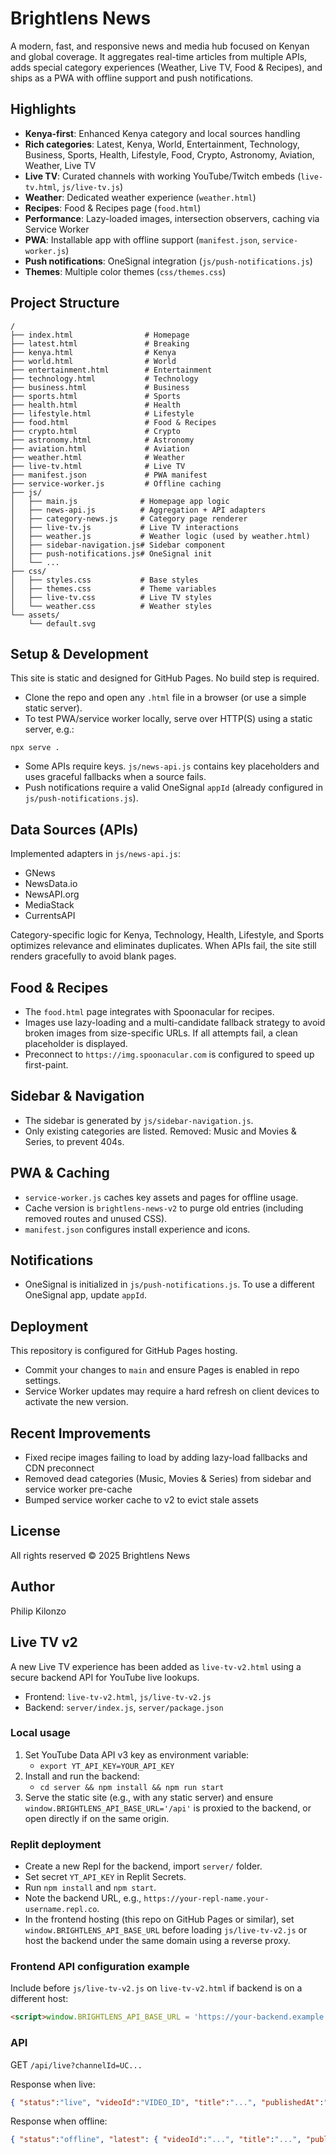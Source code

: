 # Brightlens News

A modern, fast, and responsive news and media hub focused on Kenyan and global coverage. It aggregates real-time articles from multiple APIs, adds special category experiences (Weather, Live TV, Food & Recipes), and ships as a PWA with offline support and push notifications.

## Highlights


- **Kenya-first**: Enhanced Kenya category and local sources handling
- **Rich categories**: Latest, Kenya, World, Entertainment, Technology, Business, Sports, Health, Lifestyle, Food, Crypto, Astronomy, Aviation, Weather, Live TV
- **Live TV**: Curated channels with working YouTube/Twitch embeds (`live-tv.html`, `js/live-tv.js`)
- **Weather**: Dedicated weather experience (`weather.html`)
- **Recipes**: Food & Recipes page  (`food.html`)
- **Performance**: Lazy-loaded images, intersection observers, caching via Service Worker
- **PWA**: Installable app with offline support (`manifest.json`, `service-worker.js`)
- **Push notifications**: OneSignal integration (`js/push-notifications.js`)
- **Themes**: Multiple color themes (`css/themes.css`)

## Project Structure

```
/
├── index.html                # Homepage
├── latest.html               # Breaking
├── kenya.html                # Kenya
├── world.html                # World
├── entertainment.html        # Entertainment
├── technology.html           # Technology
├── business.html             # Business
├── sports.html               # Sports
├── health.html               # Health
├── lifestyle.html            # Lifestyle
├── food.html                 # Food & Recipes
├── crypto.html               # Crypto
├── astronomy.html            # Astronomy
├── aviation.html             # Aviation
├── weather.html              # Weather
├── live-tv.html              # Live TV
├── manifest.json             # PWA manifest
├── service-worker.js         # Offline caching
├── js/
│   ├── main.js              # Homepage app logic
│   ├── news-api.js          # Aggregation + API adapters
│   ├── category-news.js     # Category page renderer
│   ├── live-tv.js           # Live TV interactions
│   ├── weather.js           # Weather logic (used by weather.html)
│   ├── sidebar-navigation.js# Sidebar component
│   ├── push-notifications.js# OneSignal init
│   └── ...
├── css/
│   ├── styles.css           # Base styles
│   ├── themes.css           # Theme variables
│   ├── live-tv.css          # Live TV styles
│   └── weather.css          # Weather styles
└── assets/
    └── default.svg
```

## Setup & Development

This site is static and designed for GitHub Pages. No build step is required.

- Clone the repo and open any `.html` file in a browser (or use a simple static server).
- To test PWA/service worker locally, serve over HTTP(S) using a static server, e.g.:

```
npx serve .
```

- Some APIs require keys. `js/news-api.js` contains key placeholders and uses graceful fallbacks when a source fails.
- Push notifications require a valid OneSignal `appId` (already configured in `js/push-notifications.js`).

## Data Sources (APIs)

Implemented adapters in `js/news-api.js`:
- GNews
- NewsData.io
- NewsAPI.org
- MediaStack
- CurrentsAPI

Category-specific logic for Kenya, Technology, Health, Lifestyle, and Sports optimizes relevance and eliminates duplicates. When APIs fail, the site still renders gracefully to avoid blank pages.

## Food & Recipes

- The `food.html` page integrates with Spoonacular for recipes.
- Images use lazy-loading and a multi-candidate fallback strategy to avoid broken images from size-specific URLs. If all attempts fail, a clean placeholder is displayed.
- Preconnect to `https://img.spoonacular.com` is configured to speed up first-paint.

## Sidebar & Navigation

- The sidebar is generated by `js/sidebar-navigation.js`.
- Only existing categories are listed. Removed: Music and Movies & Series, to prevent 404s.

## PWA & Caching

- `service-worker.js` caches key assets and pages for offline usage.
- Cache version is `brightlens-news-v2` to purge old entries (including removed routes and unused CSS).
- `manifest.json` configures install experience and icons.

## Notifications

- OneSignal is initialized in `js/push-notifications.js`. To use a different OneSignal app, update `appId`.

## Deployment

This repository is configured for GitHub Pages hosting.
- Commit your changes to `main` and ensure Pages is enabled in repo settings.
- Service Worker updates may require a hard refresh on client devices to activate the new version.

## Recent Improvements

- Fixed recipe images failing to load by adding lazy-load fallbacks and CDN preconnect
- Removed dead categories (Music, Movies & Series) from sidebar and service worker pre-cache
- Bumped service worker cache to v2 to evict stale assets

## License

All rights reserved © 2025 Brightlens News

## Author

Philip Kilonzo

## Live TV v2

A new Live TV experience has been added as `live-tv-v2.html` using a secure backend API for YouTube live lookups.

- Frontend: `live-tv-v2.html`, `js/live-tv-v2.js`
- Backend: `server/index.js`, `server/package.json`

### Local usage

1. Set YouTube Data API v3 key as environment variable:
   - `export YT_API_KEY=YOUR_API_KEY`
2. Install and run the backend:
   - `cd server && npm install && npm run start`
3. Serve the static site (e.g., with any static server) and ensure `window.BRIGHTLENS_API_BASE_URL='/api'` is proxied to the backend, or open directly if on the same origin.

### Replit deployment

- Create a new Repl for the backend, import `server/` folder.
- Set secret `YT_API_KEY` in Replit Secrets.
- Run `npm install` and `npm start`.
- Note the backend URL, e.g., `https://your-repl-name.your-username.repl.co`.
- In the frontend hosting (this repo on GitHub Pages or similar), set `window.BRIGHTLENS_API_BASE_URL` before loading `js/live-tv-v2.js` or host the backend under the same domain using a reverse proxy.

### Frontend API configuration example

Include before `js/live-tv-v2.js` on `live-tv-v2.html` if backend is on a different host:

```html
<script>window.BRIGHTLENS_API_BASE_URL = 'https://your-backend.example.com/api';</script>
```

### API

GET `/api/live?channelId=UC...`

Response when live:
```json
{ "status":"live", "videoId":"VIDEO_ID", "title":"...", "publishedAt":"..." }
```

Response when offline:
```json
{ "status":"offline", "latest": { "videoId":"...", "title":"...", "publishedAt":"...", "thumbnail":"..." } }
```
